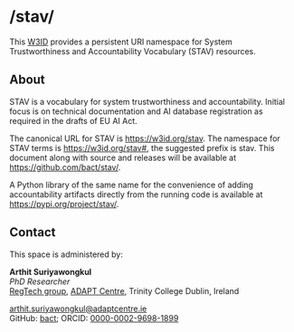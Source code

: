 # /stav/
This [W3ID](https://w3id.org) provides a persistent URI namespace for System Trustworthiness and Accountability Vocabulary (STAV) resources.


## About

STAV is a vocabulary for system trustworthiness and accountability. Initial focus is on technical documentation and AI database registration as required in the drafts of EU AI Act.

The canonical URL for STAV is https://w3id.org/stav.
The namespace for STAV terms is https://w3id.org/stav#, the suggested prefix is stav.
This document along with source and releases will be available at https://github.com/bact/stav/.

A Python library of the same name for the convenience of adding accountability artifacts directly from the running code is available at https://pypi.org/project/stav/.

## Contact
This space is administered by:

**Arthit Suriyawongkul**  
*PhD Researcher*  
[RegTech group](https://regtech.adaptcentre.ie/), [ADAPT Centre](https://www.adaptcentre.ie/), Trinity College Dublin, Ireland

<arthit.suriyawongkul@adaptcentre.ie>  
GitHub: [bact](https://github.com/bact);
ORCID: [0000-0002-9698-1899](https://orcid.org/0000-0002-9698-1899)  
